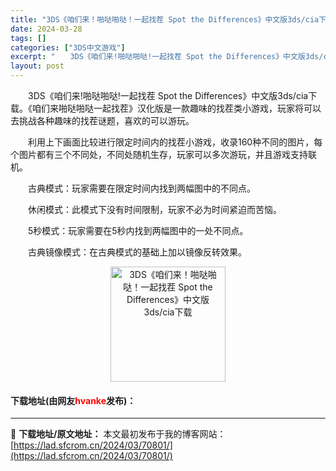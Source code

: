 ```yaml
---
title: "3DS《咱们来！啪哒啪哒！一起找茬 Spot the Differences》中文版3ds/cia下载"
date: 2024-03-28
tags: []
categories: ["3DS中文游戏"]
excerpt: "　　3DS《咱们来!啪哒啪哒!一起找茬 Spot the Differences》中文版3ds/cia下载。《咱们来啪哒啪哒一起找茬》汉化版是一款趣味的找茬类小游戏，玩家将可以去挑战各种趣味的找茬谜题，喜欢的可以游玩。 　　利用上下画面比较进行限定时间内的找茬小游戏，收录160种不同的图片，每个图片&hellip;"
layout: post
---
```


 <p>　　3DS《咱们来!啪哒啪哒!一起找茬 Spot the Differences》中文版3ds/cia下载。《咱们来啪哒啪哒一起找茬》汉化版是一款趣味的找茬类小游戏，玩家将可以去挑战各种趣味的找茬谜题，喜欢的可以游玩。</p> <p>　　利用上下画面比较进行限定时间内的找茬小游戏，收录160种不同的图片，每个图片都有三个不同处，不同处随机生存，玩家可以多次游玩，并且游戏支持联机。</p> <p>　　古典模式：玩家需要在限定时间内找到两幅图中的不同点。</p> <p>　　休闲模式：此模式下没有时间限制，玩家不必为时间紧迫而苦恼。</p> <p>　　5秒模式：玩家需要在5秒内找到两幅图中的一处不同点。</p> <p>　　古典镜像模式：在古典模式的基础上加以镜像反转效果。</p> <p align="center"><img align="" border="0" src="https://lad.sfcrom.cn/wp-content/uploads/2024/03/20240328_660546ff0fd37.jpg" width="184" alt="3DS《咱们来！啪哒啪哒！一起找茬 Spot the Differences》中文版3ds/cia下载" /></p> <p><h4>下载地址(由网友<font color="red">hvanke</font>发布)：</h4></p> 

---
📖 **下载地址/原文地址：** 本文最初发布于我的博客网站：[https://lad.sfcrom.cn/2024/03/70801/](https://lad.sfcrom.cn/2024/03/70801/)
